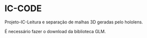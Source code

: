 # IC-CODE
Projeto-IC-Leitura e separação de malhas 3D geradas pelo hololens.

É necessário fazer o download da biblioteca GLM.
